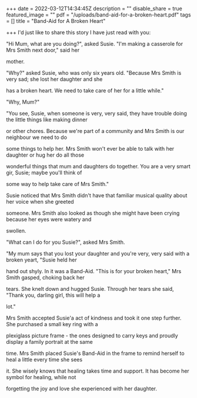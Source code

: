 +++
date = 2022-03-12T14:34:45Z
description = ""
disable_share = true
featured_image = ""
pdf = "/uploads/band-aid-for-a-broken-heart.pdf"
tags = []
title = "Band-Aid for A Broken Heart"

+++
I'd just like to share this story I have just read with you:

"Hi Mum, what are you doing?", asked Susie. "I'm making a casserole for Mrs Smith next door," said her

mother.

"Why?" asked Susie, who was only six years old. "Because Mrs Smith is very sad; she lost her daughter and she

has a broken heart. We need to take care of her for a little while."

"Why, Mum?"

"You see, Susie, when someone is very, very said, they have trouble doing the little things like making dinner

or other chores. Because we're part of a community and Mrs Smith is our neighbour we need to do

some things to help her. Mrs Smith won't ever be able to talk with her daughter or hug her do all those

wonderful things that mum and daughters do together. You are a very smart gir, Susie; maybe you'll think of

some way to help take care of Mrs Smith."

Susie noticed that Mrs Smith didn't have that familiar musical quality about her voice when she greeted

someone. Mrs Smith also looked as though she might have been crying because her eyes were watery and

swollen.

"What can I do for you Susie?", asked Mrs Smith.

"My mum says that you lost your daughter and you're very, very said with a broken yeart, "Susie held her

hand out shyly. In it was a Band-Aid. "This is for your broken heart," Mrs Smith gasped, choking back her

tears. She knelt down and hugged Susie. Through her tears she said, "Thank you, darling girl, this will help a

lot."

Mrs Smith accepted Susie'a act of kindness and took it one step further. She purchased a small key ring with a

plexiglass picture frame - the ones designed to carry keys and proudly display a family portrait at the same

time. Mrs Smith placed Susie's Band-Aid in the frame to remind herself to heal a little every time she sees

it. She wisely knows that healing takes time and support. It has become her symbol for healing, while not

forgetting the joy and love she experienced with her daughter.